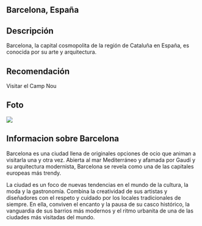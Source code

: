 ## Barcelona, España 

## Descripción

Barcelona, la capital cosmopolita de la región de Cataluña en España, es conocida por su arte y arquitectura. 

## Recomendación

Visitar el Camp Nou

## Foto
![](https://www.outdooractive.com/es/recorridos-por-la-ciudad/barcelona/recorridos-por-la-ciudad-en-barcelona/2527157/)

## Informacion sobre Barcelona

Barcelona es una ciudad llena de originales opciones de ocio que animan a visitarla una y otra vez. Abierta al mar Mediterráneo y afamada por Gaudí y su arquitectura modernista, Barcelona se revela como una de las capitales europeas más trendy.


La ciudad es un foco de nuevas tendencias en el mundo de la cultura, la moda y la gastronomía. Combina la creatividad de sus artistas y diseñadores con el respeto y cuidado por los locales tradicionales de siempre. En ella, conviven el encanto y la pausa de su casco histórico, la vanguardia de sus barrios más modernos y el ritmo urbanita de una de las ciudades más visitadas del mundo.
